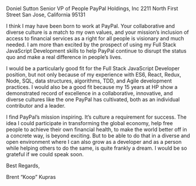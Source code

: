 Doniel Sutton
Senior VP of People
PayPal Holdings, Inc
2211 North First Street
San Jose, California 95131

I think I may have been born to work at PayPal. Your collaborative and diverse culture is a match to my own values, and your mission’s inclusion of access to financial services as a right for all people is visionary and much needed. I am more than excited by the prospect of using my Full Stack JavaScript Development skills to help PayPal continue to disrupt the status quo and make a real difference in people’s lives.

I would be a particularly good fit for the Full Stack JavaScript Developer position, but  not only because of my experience with ES6, React, Redux, Node, SQL, data structures, algorithms, TDD, and Agile development practices. I would also be a good fit because my 15 years at HP show a demonstrated record of excellence in a collaborative, innovative, and diverse cultures like the one PayPal has cultivated, both as an individual contributor and a leader.

I find PayPal’s mission inspiring. It’s culture a requirement for success. The idea I could participate in transforming the global economy, help free people to achieve their own financial health, to make the world better off in a concrete way, is beyond exciting. But to be able to do that in a diverse and open environment where I can also grow as a developer and as a person while helping others to do the same, is quite frankly a dream.  I would be so grateful if we could speak soon.

Best Regards,

Brent “Koop” Kupras
